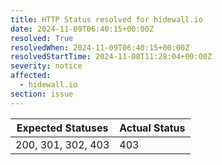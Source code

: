 ```yaml
---
title: HTTP Status resolved for hidewall.io
date: 2024-11-09T06:40:15+00:00Z
resolved: True
resolvedWhen: 2024-11-09T06:40:15+00:00Z
resolvedStartTime: 2024-11-08T11:28:04+00:00Z
severity: notice
affected:
  - hidewall.io
section: issue
---
```


| Expected Statuses | Actual Status  |
|-------------------|----------------|
| 200, 301, 302, 403 | 403 |
